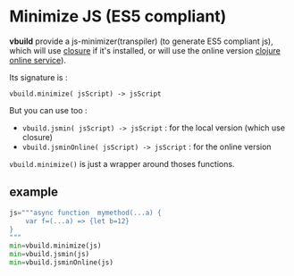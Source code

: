 # Minimize JS (ES5 compliant)

**vbuild** provide a js-minimizer(transpiler) (to generate ES5 compliant js), which will use [closure](https://pypi.org/project/closure/) if it's installed, or will use the online version [clojure online service](https://closure-compiler.appspot.com)).

Its signature is :

`vbuild.minimize( jsScript) -> jsScript`

But you can use too :
- `vbuild.jsmin( jsScript) -> jsScript` : for the local version (which use closure)
- `vbuild.jsminOnline( jsScript) -> jsScript` : for the online version

`vbuild.minimize()` is just a wrapper around thoses functions.

## example

```python
js="""async function  mymethod(...a) {
    var f=(...a) => {let b=12}
}
"""
min=vbuild.minimize(js)
min=vbuild.jsmin(js)
min=vbuild.jsminOnline(js)

```